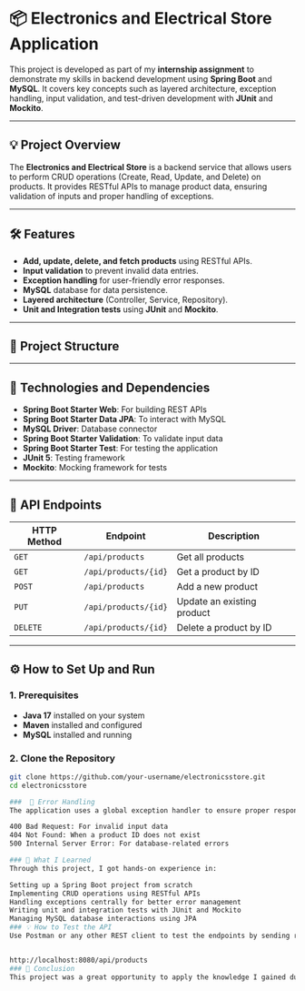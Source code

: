 # 📦 Electronics and Electrical Store Application  

This project is developed as part of my **internship assignment** to demonstrate my skills in backend development using **Spring Boot** and **MySQL**. It covers key concepts such as layered architecture, exception handling, input validation, and test-driven development with **JUnit** and **Mockito**.

---

## 💡 Project Overview  

The **Electronics and Electrical Store** is a backend service that allows users to perform CRUD operations (Create, Read, Update, and Delete) on products. It provides RESTful APIs to manage product data, ensuring validation of inputs and proper handling of exceptions.

---

## 🛠️ Features  

- **Add, update, delete, and fetch products** using RESTful APIs.  
- **Input validation** to prevent invalid data entries.  
- **Exception handling** for user-friendly error responses.  
- **MySQL** database for data persistence.  
- **Layered architecture** (Controller, Service, Repository).  
- **Unit and Integration tests** using **JUnit** and **Mockito**.

---

## 📂 Project Structure  


---

## 🔧 Technologies and Dependencies  

- **Spring Boot Starter Web**: For building REST APIs  
- **Spring Boot Starter Data JPA**: To interact with MySQL  
- **MySQL Driver**: Database connector  
- **Spring Boot Starter Validation**: To validate input data  
- **Spring Boot Starter Test**: For testing the application  
- **JUnit 5**: Testing framework  
- **Mockito**: Mocking framework for tests  

---

## 📝 API Endpoints  

| HTTP Method | Endpoint             | Description                  |  
|-------------|----------------------|------------------------------|  
| `GET`       | `/api/products`      | Get all products             |  
| `GET`       | `/api/products/{id}` | Get a product by ID          |  
| `POST`      | `/api/products`      | Add a new product            |  
| `PUT`       | `/api/products/{id}` | Update an existing product   |  
| `DELETE`    | `/api/products/{id}` | Delete a product by ID       |  

---

## ⚙️ How to Set Up and Run  

### 1. Prerequisites  
- **Java 17** installed on your system  
- **Maven** installed and configured  
- **MySQL** installed and running

### 2. Clone the Repository  
```bash  
git clone https://github.com/your-username/electronicsstore.git  
cd electronicsstore  

###  🧩 Error Handling
The application uses a global exception handler to ensure proper responses:

400 Bad Request: For invalid input data
404 Not Found: When a product ID does not exist
500 Internal Server Error: For database-related errors

### 🏁 What I Learned
Through this project, I got hands-on experience in:

Setting up a Spring Boot project from scratch
Implementing CRUD operations using RESTful APIs
Handling exceptions centrally for better error management
Writing unit and integration tests with JUnit and Mockito
Managing MySQL database interactions using JPA
### 💡 How to Test the API
Use Postman or any other REST client to test the endpoints by sending requests to:


http://localhost:8080/api/products
### 📢 Conclusion
This project was a great opportunity to apply the knowledge I gained during this week reading material. It helped me understand the importance of well-structured code, testing, and efficient error handling in backend development.